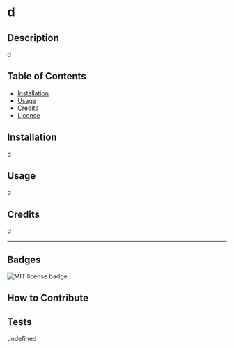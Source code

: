 
# d

## Description

d

## Table of Contents

- [Installation](#installation)
- [Usage](#usage)
- [Credits](#credits)
- [License](#license)

## Installation

d

## Usage

d

## Credits

d

---

## Badges

![MIT license badge](https://img.shields.io/badge/license-MIT-blue)


## How to Contribute


## Tests

undefined
